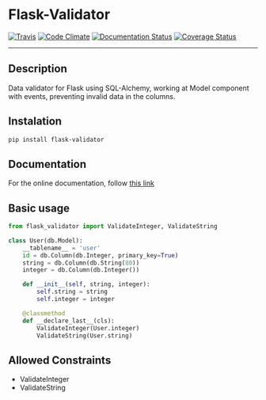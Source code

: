 # Flask-Validator
[![Travis](https://travis-ci.org/xeBuz/Flask-Validator.svg)](https://travis-ci.org/xeBuz/Flask-Validator)
[![Code Climate](https://codeclimate.com/github/xeBuz/Flask-Validator/badges/gpa.svg)](https://codeclimate.com/github/xeBuz/Flask-Validator) 
[![Documentation Status](https://readthedocs.org/projects/flask-validator/badge/?version=latest)](http://flask-validator.readthedocs.org/en/latest/?badge=latest)
[![Coverage Status](https://coveralls.io/repos/xeBuz/Flask-Validator/badge.svg?branch=master&service=github)](https://coveralls.io/github/xeBuz/Flask-Validator?branch=master)


------

## Description

Data validator for Flask using SQL-Alchemy, working at Model component with events, preventing invalid data in the columns.

## Instalation

```bash
pip install flask-validator
```


## Documentation

For the online documentation, follow [this link](http://flask-validator.readthedocs.org/en/latest/)


## Basic usage

```python
from flask_validator import ValidateInteger, ValidateString

class User(db.Model):
    __tablename__ = 'user'
    id = db.Column(db.Integer, primary_key=True)
    string = db.Column(db.String(80))
    integer = db.Column(db.Integer())

    def __init__(self, string, integer):
        self.string = string
        self.integer = integer

    @classmethod
    def __declare_last__(cls):
        ValidateInteger(User.integer)
        ValidateString(User.string)
```


## Allowed Constraints

- ValidateInteger
- ValidateString





